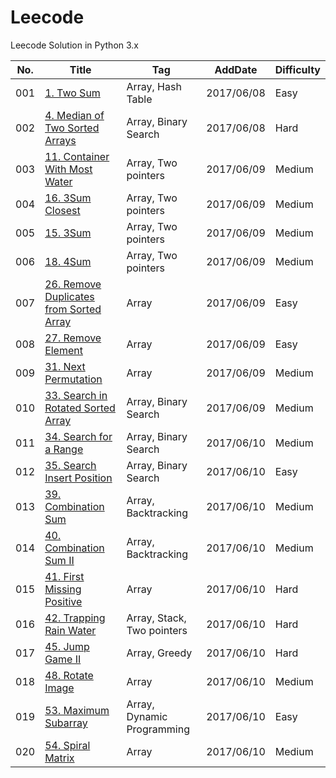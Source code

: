 # Leecode
Leecode Solution in Python 3.x

| **No.** |                                                         **Title**                                                          |          **Tag**           | **AddDate** | **Difficulty** |
| ------- | -------------------------------------------------------------------------------------------------------------------------- | -------------------------- | ----------- | -------------- |
| 001     | [1.  Two Sum](https://leetcode.com/problems/two-sum/#/description)                                                         | Array, Hash Table          | 2017/06/08  | Easy           |
| 002     | [4.  Median of Two Sorted Arrays](https://leetcode.com/problems/median-of-two-sorted-arrays/#/description)                 | Array, Binary Search       | 2017/06/08  | Hard           |
| 003     | [11. Container With Most Water](https://leetcode.com/problems/container-with-most-water/#/description)                     | Array, Two pointers        | 2017/06/09  | Medium         |
| 004     | [16. 3Sum Closest](https://leetcode.com/problems/3sum-closest/#/description)                                               | Array, Two pointers        | 2017/06/09  | Medium         |
| 005     | [15. 3Sum](https://leetcode.com/problems/3sum/#/description)                                                               | Array, Two pointers        | 2017/06/09  | Medium         |
| 006     | [18. 4Sum](https://leetcode.com/problems/4sum/#/description)                                                               | Array, Two pointers        | 2017/06/09  | Medium         |
| 007     | [26. Remove Duplicates from Sorted Array](https://leetcode.com/problems/remove-duplicates-from-sorted-array/#/description) | Array                      | 2017/06/09  | Easy           |
| 008     | [27. Remove Element](https://leetcode.com/problems/remove-element/#/description)                                           | Array                      | 2017/06/09  | Easy           |
| 009     | [31. Next Permutation](https://leetcode.com/problems/next-permutation/#/description)                                       | Array                      | 2017/06/09  | Medium         |
| 010     | [33. Search in Rotated Sorted Array](https://leetcode.com/problems/search-in-rotated-sorted-array/#/description)           | Array, Binary Search       | 2017/06/09  | Medium         |
| 011     | [34. Search for a Range](https://leetcode.com/problems/search-for-a-range/#/description)                                   | Array, Binary Search       | 2017/06/10  | Medium         |
| 012     | [35. Search Insert Position](https://leetcode.com/problems/search-insert-position/#/description)                           | Array, Binary Search       | 2017/06/10  | Easy           |
| 013     | [39. Combination Sum](https://leetcode.com/problems/combination-sum/#/description)                                         | Array, Backtracking        | 2017/06/10  | Medium         |
| 014     | [40. Combination Sum II](https://leetcode.com/problems/combination-sum-ii/#/description)                                   | Array, Backtracking        | 2017/06/10  | Medium         |
| 015     | [41. First Missing Positive](https://leetcode.com/problems/first-missing-positive/#/description)                           | Array                      | 2017/06/10  | Hard           |
| 016     | [42. Trapping Rain Water](https://leetcode.com/problems/trapping-rain-water/#/description)                                 | Array, Stack, Two pointers | 2017/06/10  | Hard           |
| 017     | [45. Jump Game II](https://leetcode.com/problems/jump-game-ii/#/description)                                               | Array, Greedy              | 2017/06/10  | Hard           |
| 018     | [48. Rotate Image](https://leetcode.com/problems/rotate-image/#/description)                                               | Array                      | 2017/06/10  | Medium         |
| 019     | [53. Maximum Subarray](https://leetcode.com/problems/maximum-subarray/#/description)                                       | Array, Dynamic Programming | 2017/06/10  | Easy           |
| 020     | [54. Spiral Matrix](https://leetcode.com/problems/spiral-matrix/#/description)                                             | Array                      | 2017/06/10  | Medium         | 
